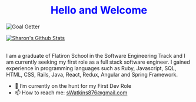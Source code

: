 <h1 style="color:blue;text-align:center;">Hello and Welcome</h1>

![Goal Getter](https://i.ibb.co/SrR8Hrc/Simple-Technology-Linked-In-Banner-1.png)



[![Sharon's Github Stats](https://github-readme-stats.vercel.app/api?username=sedx876&theme=synthwave)](https://github.com/sedx876/github-readme-stats)

<br/>
 I am a graduate of Flatiron School in the Software Engineering Track and I am currently seeking my first role as a full stack software engineer. I gained experience in programming languages such as Ruby, Javascript, SQL, HTML, CSS, Rails, Java, React, Redux, Angular and Spring Framework.
 

- 🌱 I’m currently on the hunt for my First Dev Role
- 📫 How to reach me: sWatkins876@gmail.com

<!--<div>
 <a href="https://sedx876.medium.com/">
  <img src="https://d2fltix0v2e0sb.cloudfront.net/dev-badge.svg" alt="sedx876's DEV Profile" height="40" width="40">
</a>
 <div>-->

<!--
**sedx876/sedx876** is a ✨ _special_ ✨ repository because its `README.md` (this file) appears on your GitHub profile.

Here are some ideas to get you started:

- 🔭 I’m currently working on ...
- 🌱 I’m currently learning ...
- 👯 I’m looking to collaborate on ...
- 🤔 I’m looking for help with ...
- 💬 Ask me about ...
- 📫 How to reach me: ...
- 😄 Pronouns: ...
- ⚡ Fun fact: ...
-->

